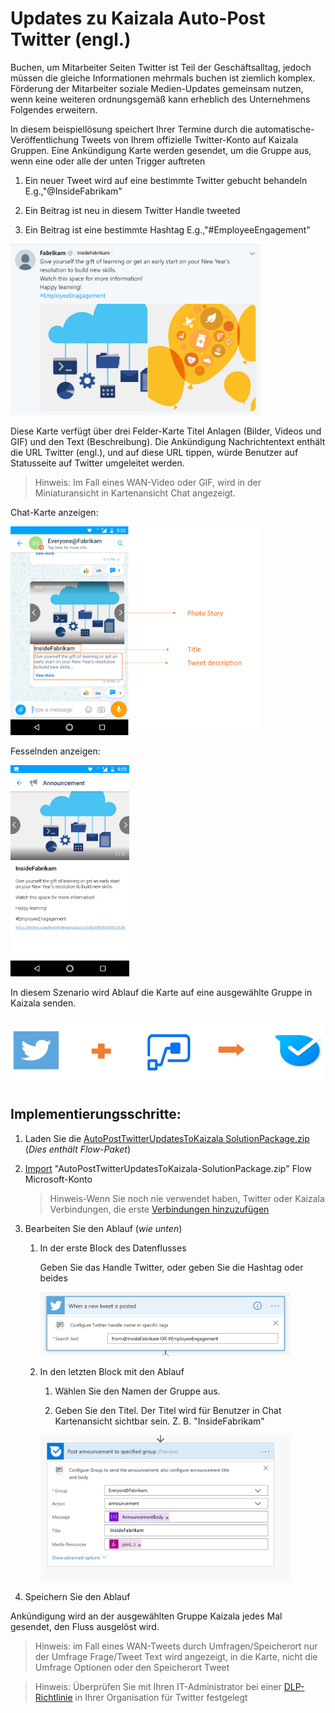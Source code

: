 # <a name="auto-post-twitter-updates-to-kaizala"></a>Updates zu Kaizala Auto-Post Twitter (engl.)

Buchen, um Mitarbeiter Seiten Twitter ist Teil der Geschäftsalltag, jedoch müssen die gleiche Informationen mehrmals buchen ist ziemlich komplex. Förderung der Mitarbeiter soziale Medien-Updates gemeinsam nutzen, wenn keine weiteren ordnungsgemäß kann erheblich des Unternehmens Folgendes erweitern. 

In diesem beispiellösung speichert Ihrer Termine durch die automatische-Veröffentlichung Tweets von Ihrem offizielle Twitter-Konto auf Kaizala Gruppen. Eine Ankündigung Karte werden gesendet, um die Gruppe aus, wenn eine oder alle der unten Trigger auftreten

1. Ein neuer Tweet wird auf eine bestimmte Twitter gebucht behandeln E.g.,"@InsideFabrikam"

2. Ein Beitrag ist neu in diesem Twitter Handle tweeted 
    
3. Ein Beitrag ist eine bestimmte Hashtag E.g.,"#EmployeeEngagement"

<img src="AutoPostTwitterUpdatesToKaizalaImages/6.png" alt="Tweet" width="400" />

Diese Karte verfügt über drei Felder-Karte Titel Anlagen (Bilder, Videos und GIF) und den Text (Beschreibung). Die Ankündigung Nachrichtentext enthält die URL Twitter (engl.), und auf diese URL tippen, würde Benutzer auf Statusseite auf Twitter umgeleitet werden.

> Hinweis: Im Fall eines WAN-Video oder GIF, wird in der Miniaturansicht in Kartenansicht Chat angezeigt.

Chat-Karte anzeigen:

<img src="AutoPostTwitterUpdatesToKaizalaImages/1.png" alt="Chat card view Logo" width="400" />

Fesselnden anzeigen:

<img src="AutoPostTwitterUpdatesToKaizalaImages/2.png" alt="Immersive view Logo" width="190" />

In diesem Szenario wird Ablauf die Karte auf eine ausgewählte Gruppe in Kaizala senden.

<img src="AutoPostTwitterUpdatesToKaizalaImages/3.png" alt="Flow+Twitter>Kaizala" width="500" />

## <a name="implementation-steps"></a>Implementierungsschritte:

1. Laden Sie die [AutoPostTwitterUpdatesToKaizala SolutionPackage.zip](https://github.com/MicrosoftDocs/kaizala-docs/blob/master/Articles/BusinessSolutions/CorporateCommunications/AutoPostTwitterUpdatesToKaizala/AutoPostTwitterUpdatesToKaizala-SolutionPackage.zip) (*Dies enthält Flow-Paket*)

2. [Import](https://flow.microsoft.com/en-us/blog/import-export-bap-packages/) "AutoPostTwitterUpdatesToKaizala-SolutionPackage.zip" Flow Microsoft-Konto

     > Hinweis-Wenn Sie noch nie verwendet haben, Twitter oder Kaizala Verbindungen, die erste [Verbindungen hinzuzufügen](https://docs.microsoft.com/en-us/flow/add-manage-connections)

3. Bearbeiten Sie den Ablauf (*wie unten*)

    1.  In der erste Block des Datenflusses
    
        Geben Sie das Handle Twitter, oder geben Sie die Hashtag oder beides
        
        <img src="AutoPostTwitterUpdatesToKaizalaImages/4.PNG" alt="Firstblock>Kaizala" width="400" />
    
    2.  In den letzten Block mit den Ablauf
      
        1. Wählen Sie den Namen der Gruppe aus. 
    
        2. Geben Sie den Titel. Der Titel wird für Benutzer in Chat Kartenansicht sichtbar sein. Z. B. "InsideFabrikam"
     
        <img src="AutoPostTwitterUpdatesToKaizalaImages/5.PNG" alt="Flow+Twitter>Kaizala" width="400" />
     
4. Speichern Sie den Ablauf

Ankündigung wird an der ausgewählten Gruppe Kaizala jedes Mal gesendet, den Fluss ausgelöst wird.

> Hinweis: im Fall eines WAN-Tweets durch Umfragen/Speicherort nur der Umfrage Frage/Tweet Text wird angezeigt, in die Karte, nicht die Umfrage Optionen oder den Speicherort Tweet

> Hinweis: Überprüfen Sie mit Ihren IT-Administrator bei einer [DLP-Richtlinie](https://docs.microsoft.com/en-us/flow/prevent-data-loss) in Ihrer Organisation für Twitter festgelegt
